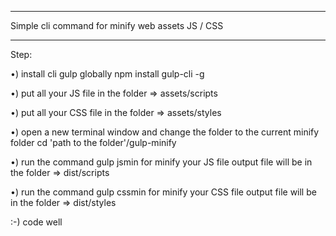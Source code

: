 *************************************************
Simple cli command for minify web assets JS / CSS
*************************************************

Step:

•) install cli gulp globally
    npm install gulp-cli -g
    
•) put all your JS file in the folder => assets/scripts

•) put all your CSS file in the folder => assets/styles

•) open a new terminal window and change the folder to the current minify folder
    cd 'path to the folder'/gulp-minify
  
•) run the command gulp jsmin for minify your JS file output file will be in the folder => dist/scripts

•) run the command gulp cssmin for minify your CSS file output file will be in the folder => dist/styles

:-) code well
